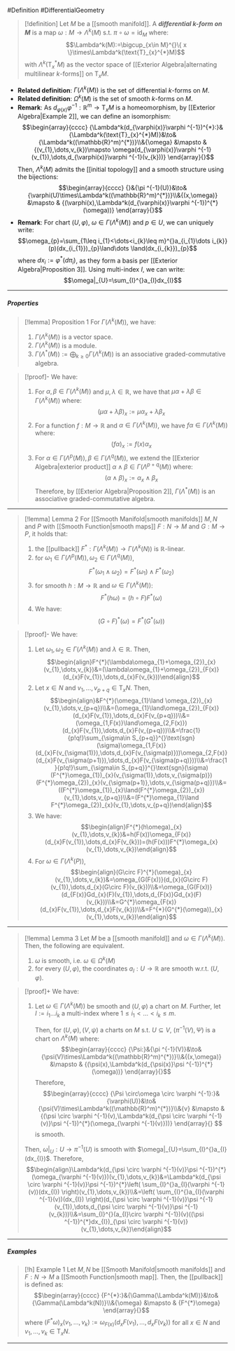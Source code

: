 #Definition #DifferentialGeometry 
> [!definition]
> Let $M$ be a [[smooth manifold]]. A ***differential $k$-form on $M$*** is a map $\omega:M\to \Lambda^k(M)$ s.t. $\pi \circ\omega=\text{id}_{M}$ where: $$\Lambda^k(M):=\bigcup_{x\in M}^{}\{ x \}\times\Lambda^k(\text{T}_{x}^{*}M)$$with $\Lambda^k(\text{T}_{x}^{*}M)$ as the vector space of [[Exterior Algebra|alternating multilinear $k$-forms]] on $\text{T}_{x}M$.
- **Related definition**: $\Gamma(\Lambda^k(M))$ is the set of differential $k$-forms on $M$.
- **Related definition**: $\Omega^k(M)$ is the set of smooth $k$-forms on $M$.
- **Remark**: As $d_{\varphi(x)}\varphi ^{-1}:\mathbb{R}^m\to \text{T}_{x}M$ is a homeomorphism, by [[Exterior Algebra|Example 2]], we can define an isomorphism: $$\begin{array}{cccc} {\Lambda^k(d_{\varphi(x)}\varphi ^{-1})^{*}:}&{\Lambda^k(\text{T}_{x}^{*}M)}&\to&{\Lambda^k((\mathbb{R}^m)^{*})}\\&{\omega} &\mapsto & {(v_{1},\dots,v_{k})\mapsto \omega(d_{\varphi(x)}\varphi ^{-1}(v_{1}),\dots,d_{\varphi(x)}\varphi ^{-1}(v_{k}))} \end{array}{}$$Then, $\Lambda^k(M)$ admits the [[initial topology]] and a smooth structure using the bijections: $$\begin{array}{cccc} {}&{\pi ^{-1}(U)}&\to&{\varphi(U)\times\Lambda^k((\mathbb{R}^m)^{*})}\\&{(x,\omega)} &\mapsto & {(\varphi(x),\Lambda^k(d_{\varphi(x)}\varphi ^{-1})^{*}(\omega))} \end{array}{}$$ 
- **Remark**: For chart $(U,\varphi)$, $\omega\in \Gamma(\Lambda ^{k}(M))$ and $p\in U$, we can uniquely write: $$\omega_{p}=\sum_{1\leq i_{1}<\dots<i_{k}\leq m}^{}a_{i_{1}\dots i_{k}}(p)(dx_{i_{1}})_{p}\land\dots \land(dx_{i_{k}})_{p}$$where $dx_{i}:=\varphi ^{*}(d\pi_{i})$, as they form a basis per [[Exterior Algebra|Proposition 3]]. Using multi-index $I$, we can write: $$\omega|_{U}=\sum_{I}^{}a_{I}dx_{I}$$
---
##### Properties
> [!lemma] Proposition 1
> For $\Gamma(\Lambda^k(M))$, we have: 
> 1. $\Gamma(\Lambda^k(M))$ is a vector space.
> 2. $\Gamma(\Lambda^k(M))$ is a module.
> 3. $\Gamma(\Lambda^*(M)):=\bigoplus_{k\geq 0}\Gamma(\Lambda^k(M))$ is an associative graded-commutative algebra.

> [!proof]-
> We have:
> 1. For $\alpha,\beta\in \Gamma(\Lambda^k(M))$ and $\mu,\lambda\in \mathbb{R}$, we have that $\mu\alpha+\lambda\beta\in \Gamma(\Lambda^k(M))$ where: $$(\mu\alpha+\lambda\beta)_{x}:=\mu \alpha_{x}+\lambda\beta_{x}$$
> 2. For a function $f:M\to \mathbb{R}$ and $\alpha\in \Gamma(\Lambda^k(M))$, we have $f\alpha\in \Gamma(\Lambda^k(M))$ where: $$(f\alpha)_{x}:=f(x)\alpha_{x}$$
> 3. For $\alpha\in \Gamma(\Lambda^p(M)),\beta\in \Gamma(\Lambda^q(M))$, we extend the [[Exterior Algebra|exterior product]] $\alpha \land\beta\in \Gamma(\Lambda^{p+q}(M))$ where: $$(\alpha \land\beta)_{x}:=\alpha_{x}\land\beta_{x}$$Therefore, by [[Exterior Algebra|Proposition 2]], $\Gamma(\Lambda ^{*}(M))$ is an associative graded-commutative algebra.
---
> [!lemma] Lemma 2
> For [[Smooth Manifold|smooth manifolds]] $M,N$ and $P$ with [[Smooth Function|smooth maps]] $F:N\to M$ and $G:M\to P$, it holds that: 
> 1. the [[pullback]] $F^{*}:\Gamma(\Lambda^k(M))\to\Gamma(\Lambda^k(N))$ is $\mathbb{R}$-linear.
> 2. for $\omega_{1}\in \Gamma(\Lambda^p(M)),\omega_{2}\in \Gamma(\Lambda^q(M))$, $$F^{*}(\omega_{1}\land \omega_{2})=F^{*}(\omega_{1})\land F^{*}(\omega_{2})$$
> 3. for smooth $h:M\to \mathbb{R}$ and $\omega\in\Gamma(\Lambda^k(M))$: $$F^{*}(h\omega)=(h\circ F)F^{*}(\omega)$$
> 4. We have: $$(G\circ F)^{*}(\omega)=F^{*} (G^{*}(\omega))$$

> [!proof]-
> We have: 
> 1. Let $\omega_{1},\omega_{2}\in \Gamma(\Lambda^k(M))$ and $\lambda\in \mathbb{R}$. Then, $$\begin{align}F^{*}(\lambda\omega_{1}+\omega_{2})_{x}(v_{1},\dots,v_{k})&=(\lambda\omega_{1}+\omega_{2})_{F(x)}(d_{x}F(v_{1}),\dots,d_{x}F(v_{k}))\end{align}$$
> 2. Let $x\in N$ and $v_{1},\dots,v_{{p+q}}\in \text{T}_{x}N$. Then, $$\begin{align}&F^{*}(\omega_{1}\land \omega_{2})_{x}(v_{1},\dots,v_{p+q})\\&=(\omega_{1}\land\omega_{2})_{F(x)}(d_{x}F(v_{1}),\dots,d_{x}F(v_{p+q}))\\&=(\omega_{1,F(x)}\land\omega_{2,F(x)})(d_{x}F(v_{1}),\dots,d_{x}F(v_{p+q}))\\&=\frac{1}{p!q!}\sum_{\sigma\in S_{p+q}}^{}\text{sgn}(\sigma)\omega_{1,F(x)}(d_{x}F(v_{\sigma(1)}),\dots,d_{x}F(v_{\sigma(p)}))\omega_{2,F(x)}(d_{x}F(v_{\sigma(p+1)}),\dots,d_{x}F(v_{\sigma(p+q)}))\\&=\frac{1}{p!q!}\sum_{\sigma\in S_{p+q}}^{}\text{sgn}(\sigma)(F^{*}\omega_{1})_{x}(v_{\sigma(1)},\dots,v_{\sigma(p)})(F^{*}\omega_{2})_{x}(v_{\sigma(p+1)},\dots,v_{\sigma(p+q)})\\&=((F^{*}\omega_{1})_{x}\land(F^{*}\omega_{2})_{x})(v_{1},\dots,v_{p+q})\\&=(F^{*}\omega_{1}\land F^{*}\omega_{2})_{x}(v_{1},\dots,v_{p+q})\end{align}$$
> 3. We have: $$\begin{align}F^{*}(h\omega)_{x}(v_{1},\dots,v_{k})&=h(F(x))\omega_{F(x)}(d_{x}F(v_{1}),\dots,d_{x}F(v_{k}))=(h(F(x)))F^{*}\omega_{x}(v_{1},\dots,v_{k})\end{align}$$
> 4. For $\omega\in \Gamma(\Lambda^k(P))$, $$\begin{align}(G\circ F)^{*}(\omega)_{x}(v_{1},\dots,v_{k})&=\omega_{G(F(x))}(d_{x}(G\circ F)(v_{1}),\dots,d_{x}(G\circ F)(v_{k}))\\&=\omega_{G(F(x))}(d_{F(x)}Gd_{x}(F)(v_{1}),\dots,d_{F(x)}Gd_{x}(F)(v_{k}))\\&=G^{*}\omega_{F(x)}(d_{x}F(v_{1}),\dots,d_{x}F(v_{k}))\\&=F^{*}(G^{*}(\omega))_{x}(v_{1},\dots,v_{k})\end{align}$$
---
> [!lemma] Lemma 3
> Let $M$ be a [[smooth manifold]] and $\omega\in \Gamma(\Lambda^k(M))$. Then, the following are equivalent.
> 1. $\omega$ is smooth, i.e. $\omega\in \Omega^k(M)$
> 2. for every $(U,\varphi)$, the coordinates $a_{I}:U\to \mathbb{R}$ are smooth w.r.t. $(U,\varphi)$.

> [!proof]+
> We have: 
> 1. Let $\omega\in \Gamma(\Lambda^k(M))$ be smooth and $(U,\varphi)$ a chart on $M$. Further, let $I:=i_{1}\dots i_{k}$ a multi-index where $1\leq i_{1}<\dots<i_{k}\leq m$. 
>    
>    Then, for $(U,\varphi),(V,\psi)$ a charts on $M$ s.t. $U\subseteq V$, $(\pi ^{-1}(V),\Psi)$ is a chart on $\Lambda^k(M)$ where: $$\begin{array}{cccc} {\Psi:}&{\pi ^{-1}(V)}&\to&{\psi(V)\times\Lambda^k((\mathbb{R}^m)^{*})}\\&{(x,\omega)} &\mapsto & {(\psi(x),\Lambda^k(d_{\psi(x)}\psi ^{-1})^{*}(\omega))} \end{array}{}$$Therefore, $$\begin{array}{cccc} {\Psi \circ\omega \circ \varphi ^{-1}:}&{\varphi(U)}&\to&{\psi(V)\times\Lambda^k((\mathbb{R}^m)^{*})}\\&{v} &\mapsto & {(\psi \circ \varphi ^{-1}(v),\Lambda^k(d_{\psi \circ \varphi ^{-1}(v)}\psi ^{-1})^{*}(\omega_{\varphi ^{-1}(v)}))} \end{array}{} $$is smooth. 
> 
> Then, $\omega|_{U}:U\to \pi ^{-1}(U)$ is smooth with $\omega|_{U}=\sum_{I}^{}a_{I}(dx_{I})$. Therefore, $$\begin{align}\Lambda^k(d_{\psi \circ \varphi ^{-1}(v)}\psi ^{-1})^{*}(\omega_{\varphi ^{-1}(v)})(v_{1},\dots,v_{k})&=\Lambda^k(d_{\psi \circ \varphi ^{-1}(v)}\psi ^{-1})^{*}\left( \sum_{I}^{}a_{I}(\varphi ^{-1}(v))(dx_{I}) \right)(v_{1},\dots,v_{k})\\&=\left( \sum_{I}^{}a_{I}(\varphi ^{-1}(v))(dx_{I}) \right)(d_{\psi \circ \varphi ^{-1}(v)}\psi ^{-1}(v_{1}),\dots,d_{\psi \circ \varphi ^{-1}(v)}\psi ^{-1}(v_{k}))\\&=\sum_{I}^{}(a_{I}\circ \varphi ^{-1})(v)((\psi ^{-1})^{*}dx_{I})_{\psi \circ \varphi ^{-1}(v)}(v_{1},\dots,v_{k})\end{align}$$
---
##### Examples
> [!h] Example 1
> Let $M,N$ be [[Smooth Manifold|smooth manifolds]] and $F:N\to M$ a [[Smooth Function|smooth map]]. Then, the [[pullback]] is defined as:$$\begin{array}{cccc} {F^{*}:}&{\Gamma(\Lambda^k(M))}&\to&{\Gamma(\Lambda^k(N))}\\&{\omega} &\mapsto & {F^{*}\omega} \end{array}{}$$where $(F^{*}\omega)_{x}(v_{1},\dots,v_{k}):=\omega_{F(x)}(d_{x}F(v_{1}),\dots,d_{x}F(v_{k}))$ for all $x\in N$ and $v_{1},\dots,v_{k}\in \text{T}_{x}N$.
---